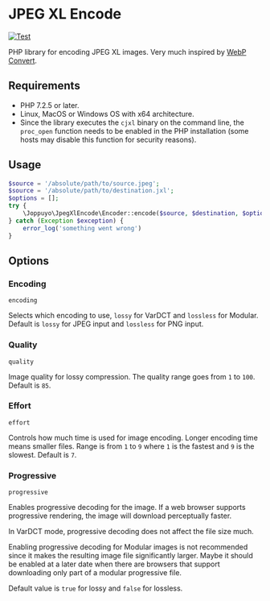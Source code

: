 # JPEG XL Encode

[![Test](https://github.com/joppuyo/jpeg-xl-encode/actions/workflows/test.yml/badge.svg)](https://github.com/joppuyo/jpeg-xl-encode/actions/workflows/test.yml)

PHP library for encoding JPEG XL images. Very much inspired by [WebP Convert](https://github.com/rosell-dk/webp-convert).

## Requirements

* PHP 7.2.5 or later.
* Linux, MacOS or Windows OS with x64 architecture.
* Since the library executes the `cjxl` binary on the command line, the `proc_open` function needs to be enabled in the PHP installation (some hosts may disable this function for security reasons).

## Usage

```php
$source = '/absolute/path/to/source.jpeg';
$source = '/absolute/path/to/destination.jxl';
$options = [];
try {
    \Joppuyo\JpegXlEncode\Encoder::encode($source, $destination, $options);
} catch (Exception $exception) {
    error_log('something went wrong')
}

```

## Options

### Encoding

`encoding`

Selects which encoding to use, `lossy` for VarDCT and `lossless` for Modular. Default is `lossy` for JPEG input and `lossless` for PNG input.

### Quality

`quality`

Image quality for lossy compression. The quality range goes from `1` to `100`. Default is `85`.

### Effort

`effort`

Controls how much time is used for image encoding. Longer encoding time means smaller files. Range is from `1` to `9` where `1` is the fastest and `9` is the slowest. Default is `7`.

### Progressive

`progressive`

Enables progressive decoding for the image. If a web browser supports progressive rendering, the image will download perceptually faster.

In VarDCT mode, progressive decoding does not affect the file size much.

Enabling progressive decoding for Modular images is not recommended since it makes the resulting image file significantly larger. Maybe it should be enabled at a later date when there are browsers that support downloading only part of a modular progressive file.

Default value is `true` for lossy and `false` for lossless.
